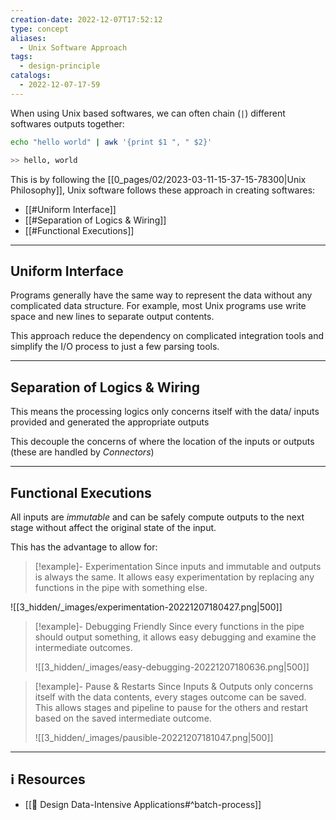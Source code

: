 ```yaml
---
creation-date: 2022-12-07T17:52:12
type: concept
aliases:
  - Unix Software Approach
tags:
  - design-principle
catalogs:
  - 2022-12-07-17-59
---
```

When using Unix based softwares, we can often chain (`|`) different softwares outputs together: 

```bash
echo "hello world" | awk '{print $1 ", " $2}'

>> hello, world
```

This is by following the [[0_pages/02/2023-03-11-15-37-15-78300|Unix Philosophy]], Unix software follows these approach in creating softwares: 
- [[#Uniform Interface]]
- [[#Separation of Logics & Wiring]]
- [[#Functional Executions]]

---
## Uniform Interface

Programs generally have the same way to represent the data without any complicated data structure. For example, most Unix programs use write space and new lines to separate output contents. 

This approach reduce the dependency on complicated integration tools and simplify the I/O process to just a few parsing tools. 

---
## Separation of Logics & Wiring

This means the processing logics only concerns itself with the data/ inputs provided and generated the appropriate outputs

This decouple the concerns of where the location of the inputs or outputs (these are handled by *Connectors*)

---
## Functional Executions

All inputs are *immutable* and can be safely compute outputs to the next stage without affect the original state of the input. 

This has the advantage to allow for:

> [!example]- Experimentation
> Since inputs and immutable and outputs is always the same. It allows easy experimentation by replacing any functions in the pipe with something else.
> 
![[3_hidden/_images/experimentation-20221207180427.png|500]]

> [!example]- Debugging Friendly 
> Since every functions in the pipe should output something, it allows easy debugging and examine the intermediate outcomes.
> 
> ![[3_hidden/_images/easy-debugging-20221207180636.png|500]]

> [!example]- Pause & Restarts
> Since Inputs & Outputs only concerns itself with the data contents, every stages outcome can be saved. This allows stages and pipeline to pause for the others and restart based on the saved intermediate outcome. 
> 
> ![[3_hidden/_images/pausible-20221207181047.png|500]]


---
## ℹ️ Resources
- [[📕 Design Data-Intensive Applications#^batch-process]]